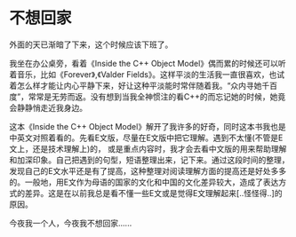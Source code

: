 不想回家
=====

外面的天已渐暗了下来，这个时候应该下班了。

我坐在办公桌旁，看着《Inside the C++ Object Model》偶而累的时候还可以听着音乐，比如《Forever》,《Valder Fields》。这样平淡的生活我一直很喜欢，也试着怎么样才能让内心平静下来，好让这种平淡能时常伴随着我。“众内寻她千百度”，常常是无劳而返。没有想到当我全神惯注的看C++的而忘记她的时候，她竟会静静悄走近我身边。

这本《Inside the C++ Object Model》解开了我许多的好奇，同时这本书我也是中英文对照着看的。先看E文版，尽量在E文版中把它理解。遇到不太懂(不管是E文上，还是技术理解上)的， 或是重点内容时，我才会去看中文版的用来帮助理解和加深印象。自己把遇到的句型，短语整理出来，记下来。通过这段时间的整理，发现自己的E文水平还是有了提高，这种整理对阅读理解方面的提高还是好处多多的。一般地，用E文作为母语的国家的文化和中国的文化差异较大，造成了表达方式的差异。这是在以前我总是看不懂一些E文或是觉得E文理解起来[..怪怪得..]的原因。

今夜我一个人，今夜我不想回家......
